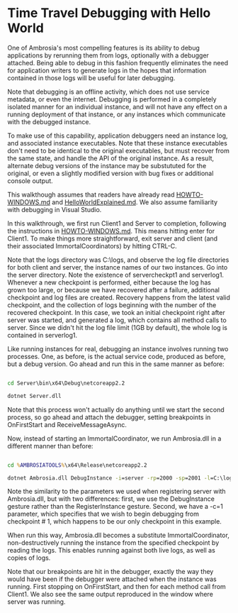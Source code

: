 Time Travel Debugging with Hello World
========================================

One of Ambrosia's most compelling features is its ability to debug applications by rerunning them from logs, optionally with a debugger attached. Being able to debug in this fashion frequently eliminates the need for application writers to generate logs in the hopes that information contained in those logs will be useful for later debugging.

Note that debugging is an offline activity, which does not use service metadata, or even the internet. Debugging is performed in a completely isolated manner for an individual instance, and will not have any effect on a running deployment of that instance, or any instances which communicate with the debugged instance.

To make use of this capability, application debuggers need an instance log, and associated instance executables. Note that these instance executables don't need to be identical to the original executables, but must recover from the same state, and handle the API of the original instance. As a result, alternate debug versions of the instance may be substututed for the original, or even a slightly modified version with bug fixes or additional console output.

This walkthough assumes that readers have already read [HOWTO-WINDOWS.md](./HOWTO-WINDOWS.md) and [HelloWorldExplained.md](./HelloWorldExplained.md). We also assume familiarity with debugging in Visual Studio.

In this walkthrough, we first run Client1 and Server to completion, following the instructions in [HOWTO-WINDOWS.md](./HOWTO-WINDOWS.md). This means hitting enter for Client1. To make things more straightforward, exit server and client (and their associated ImmortalCoordinators) by hitting CTRL-C. 

Note that the logs directory was C:\logs\, and observe the log file directories for both client and server, the instance names of our two instances. Go into the server directory. Note the existence of servercheckpt1 and serverlog1. Whenever a new checkpoint is performed, either because the log has grown too large, or because we have recovered after a failure, additional checkpoint and log files are created. Recovery happens from the latest valid checkpoint, and the collection of logs beginning with the number of the recovered checkpoint. In this case, we took an initial checkpoint right after server was started, and generated a log, which contains all method calls to server. Since we didn't hit the log file limit (1GB by default), the whole log is contained in serverlog1.

Like running instances for real, debugging an instance involves running two processes. One, as before, is the actual service code, produced as before, but a debug version. Go ahead and run this in the same manner as before:

```bat

cd Server\bin\x64\Debug\netcoreapp2.2

dotnet Server.dll

```


Note that this process won't actually do anything until we start the second process, so go ahead and attach the debugger, setting breakpoints in OnFirstStart and ReceiveMessageAsync.

Now, instead of starting an ImmortalCoordinator, we run Ambrosia.dll in a different manner than before:

```bat

cd %AMBROSIATOOLS%\x64\Release\netcoreapp2.2

dotnet Ambrosia.dll DebugInstance -i=server -rp=2000 -sp=2001 -l=C:\logs\ -c=1
```


Note the similarity to the parameters we used when registering server with Ambrosia.dll, but with two differences: first, we use the DebugInstance gesture rather than the RegisterInstance gesture. Second, we have a -c=1 parameter, which specifies that we wish to begin debugging from checkpoint # 1, which happens to be our only checkpoint in this example.

When run this way, Ambrosia.dll becomes a substitute ImmortalCoordinator, non-destructively running the instance from the specified checkpoint by reading the logs. This enables running against both live logs, as well as copies of logs.

Note that our breakpoints are hit in the debugger, exactly the way they would have been if the debugger were attached when the instance was running. First stopping on OnFirstStart, and then for each method call from Client1. We also see the same output reproduced in the window where server was running.
